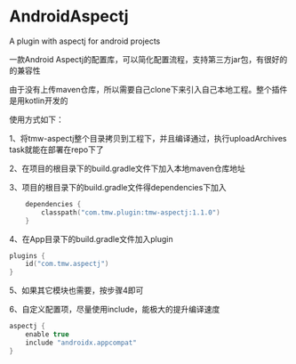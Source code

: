 # AndroidAspectj
A plugin with aspectj for android projects

一款Android Aspectj的配置库，可以简化配置流程，支持第三方jar包，有很好的的兼容性

由于没有上传maven仓库，所以需要自己clone下来引入自己本地工程。整个插件是用kotlin开发的

使用方式如下：

1、将tmw-aspectj整个目录拷贝到工程下，并且编译通过，执行uploadArchives task就能在部署在repo下了

2、在项目的根目录下的build.gradle文件下加入本地maven仓库地址

3、项目的根目录下的build.gradle文件得dependencies下加入

```kotlin
    dependencies {
        classpath("com.tmw.plugin:tmw-aspectj:1.1.0")
    }
```

4、在App目录下的build.gradle文件加入plugin

```kotlin
plugins {
    id("com.tmw.aspectj")
}
```

5、如果其它模块也需要，按步骤4即可

6、自定义配置项，尽量使用include，能极大的提升编译速度

```groovy
aspectj {
    enable true
    include "androidx.appcompat"
}
```
